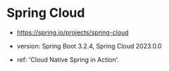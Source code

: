 # Spring Cloud

- https://spring.io/projects/spring-cloud

- version: Spring Boot 3.2.4, Spring Cloud 2023.0.0
- ref: 'Cloud Native Spring in Action'.